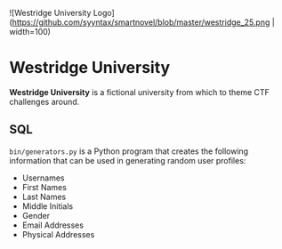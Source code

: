 ![Westridge University Logo](https://github.com/syyntax/smartnovel/blob/master/westridge_25.png | width=100)
# Westridge University

**Westridge University** is a fictional university from which to theme CTF challenges around.

## SQL

`bin/generators.py` is a Python program that creates the following information that can be used in generating random user profiles:

* Usernames
* First Names
* Last Names
* Middle Initials
* Gender
* Email Addresses
* Physical Addresses
